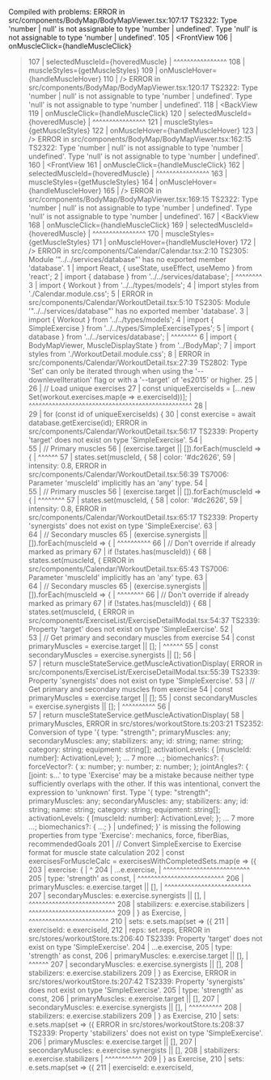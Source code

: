 Compiled with problems:
ERROR in src/components/BodyMap/BodyMapViewer.tsx:107:17
TS2322: Type 'number | null' is not assignable to type 'number | undefined'.
  Type 'null' is not assignable to type 'number | undefined'.
    105 |               <FrontView 
    106 |                 onMuscleClick={handleMuscleClick}
  > 107 |                 selectedMuscleId={hoveredMuscle}
        |                 ^^^^^^^^^^^^^^^^
    108 |                 muscleStyles={getMuscleStyles}
    109 |                 onMuscleHover={handleMuscleHover}
    110 |               />
ERROR in src/components/BodyMap/BodyMapViewer.tsx:120:17
TS2322: Type 'number | null' is not assignable to type 'number | undefined'.
  Type 'null' is not assignable to type 'number | undefined'.
    118 |               <BackView 
    119 |                 onMuscleClick={handleMuscleClick}
  > 120 |                 selectedMuscleId={hoveredMuscle}
        |                 ^^^^^^^^^^^^^^^^
    121 |                 muscleStyles={getMuscleStyles}
    122 |                 onMuscleHover={handleMuscleHover}
    123 |               />
ERROR in src/components/BodyMap/BodyMapViewer.tsx:162:15
TS2322: Type 'number | null' is not assignable to type 'number | undefined'.
  Type 'null' is not assignable to type 'number | undefined'.
    160 |             <FrontView 
    161 |               onMuscleClick={handleMuscleClick}
  > 162 |               selectedMuscleId={hoveredMuscle}
        |               ^^^^^^^^^^^^^^^^
    163 |               muscleStyles={getMuscleStyles}
    164 |               onMuscleHover={handleMuscleHover}
    165 |             />
ERROR in src/components/BodyMap/BodyMapViewer.tsx:169:15
TS2322: Type 'number | null' is not assignable to type 'number | undefined'.
  Type 'null' is not assignable to type 'number | undefined'.
    167 |             <BackView 
    168 |               onMuscleClick={handleMuscleClick}
  > 169 |               selectedMuscleId={hoveredMuscle}
        |               ^^^^^^^^^^^^^^^^
    170 |               muscleStyles={getMuscleStyles}
    171 |               onMuscleHover={handleMuscleHover}
    172 |             />
ERROR in src/components/Calendar/Calendar.tsx:2:10
TS2305: Module '"../../services/database"' has no exported member 'database'.
    1 | import React, { useState, useEffect, useMemo } from 'react';
  > 2 | import { database } from '../../services/database';
      |          ^^^^^^^^
    3 | import { Workout } from '../../types/models';
    4 | import styles from './Calendar.module.css';
    5 |
ERROR in src/components/Calendar/WorkoutDetail.tsx:5:10
TS2305: Module '"../../services/database"' has no exported member 'database'.
    3 | import { Workout } from '../../types/models';
    4 | import { SimpleExercise } from '../../types/SimpleExerciseTypes';
  > 5 | import { database } from '../../services/database';
      |          ^^^^^^^^
    6 | import { BodyMapViewer, MuscleDisplayState } from '../BodyMap';
    7 | import styles from './WorkoutDetail.module.css';
    8 |
ERROR in src/components/Calendar/WorkoutDetail.tsx:27:39
TS2802: Type 'Set<string>' can only be iterated through when using the '--downlevelIteration' flag or with a '--target' of 'es2015' or higher.
    25 |         
    26 |         // Load unique exercises
  > 27 |         const uniqueExerciseIds = [...new Set(workout.exercises.map(e => e.exerciseId))];
       |                                       ^^^^^^^^^^^^^^^^^^^^^^^^^^^^^^^^^^^^^^^^^^^^^^^^^
    28 |         
    29 |         for (const id of uniqueExerciseIds) {
    30 |           const exercise = await database.getExercise(id);
ERROR in src/components/Calendar/WorkoutDetail.tsx:56:17
TS2339: Property 'target' does not exist on type 'SimpleExercise'.
    54 |       
    55 |       // Primary muscles
  > 56 |       (exercise.target || []).forEach(muscleId => {
       |                 ^^^^^^
    57 |         states.set(muscleId, {
    58 |           color: '#dc2626',
    59 |           intensity: 0.8,
ERROR in src/components/Calendar/WorkoutDetail.tsx:56:39
TS7006: Parameter 'muscleId' implicitly has an 'any' type.
    54 |       
    55 |       // Primary muscles
  > 56 |       (exercise.target || []).forEach(muscleId => {
       |                                       ^^^^^^^^
    57 |         states.set(muscleId, {
    58 |           color: '#dc2626',
    59 |           intensity: 0.8,
ERROR in src/components/Calendar/WorkoutDetail.tsx:65:17
TS2339: Property 'synergists' does not exist on type 'SimpleExercise'.
    63 |       
    64 |       // Secondary muscles
  > 65 |       (exercise.synergists || []).forEach(muscleId => {
       |                 ^^^^^^^^^^
    66 |         // Don't override if already marked as primary
    67 |         if (!states.has(muscleId)) {
    68 |           states.set(muscleId, {
ERROR in src/components/Calendar/WorkoutDetail.tsx:65:43
TS7006: Parameter 'muscleId' implicitly has an 'any' type.
    63 |       
    64 |       // Secondary muscles
  > 65 |       (exercise.synergists || []).forEach(muscleId => {
       |                                           ^^^^^^^^
    66 |         // Don't override if already marked as primary
    67 |         if (!states.has(muscleId)) {
    68 |           states.set(muscleId, {
ERROR in src/components/ExerciseList/ExerciseDetailModal.tsx:54:37
TS2339: Property 'target' does not exist on type 'SimpleExercise'.
    52 |     
    53 |     // Get primary and secondary muscles from exercise
  > 54 |     const primaryMuscles = exercise.target || [];
       |                                     ^^^^^^
    55 |     const secondaryMuscles = exercise.synergists || [];
    56 |     
    57 |     return muscleStateService.getMuscleActivationDisplay(
ERROR in src/components/ExerciseList/ExerciseDetailModal.tsx:55:39
TS2339: Property 'synergists' does not exist on type 'SimpleExercise'.
    53 |     // Get primary and secondary muscles from exercise
    54 |     const primaryMuscles = exercise.target || [];
  > 55 |     const secondaryMuscles = exercise.synergists || [];
       |                                       ^^^^^^^^^^
    56 |     
    57 |     return muscleStateService.getMuscleActivationDisplay(
    58 |       primaryMuscles,
ERROR in src/stores/workoutStore.ts:203:21
TS2352: Conversion of type '{ type: "strength"; primaryMuscles: any; secondaryMuscles: any; stabilizers: any; id: string; name: string; category: string; equipment: string[]; activationLevels: { [muscleId: number]: ActivationLevel; }; ... 7 more ...; biomechanics?: { forceVector?: { x: number; y: number; z: number; }; jointAngles?: { [joint: s...' to type 'Exercise' may be a mistake because neither type sufficiently overlaps with the other. If this was intentional, convert the expression to 'unknown' first.
  Type '{ type: "strength"; primaryMuscles: any; secondaryMuscles: any; stabilizers: any; id: string; name: string; category: string; equipment: string[]; activationLevels: { [muscleId: number]: ActivationLevel; }; ... 7 more ...; biomechanics?: { ...; } | undefined; }' is missing the following properties from type 'Exercise': mechanics, force, fiberBias, recommendedGoals
    201 |         // Convert SimpleExercise to Exercise format for muscle state calculation
    202 |         const exercisesForMuscleCalc = exercisesWithCompletedSets.map(e => ({
  > 203 |           exercise: {
        |                     ^
  > 204 |             ...e.exercise,
        | ^^^^^^^^^^^^^^^^^^^^^^^^^^
  > 205 |             type: 'strength' as const,
        | ^^^^^^^^^^^^^^^^^^^^^^^^^^
  > 206 |             primaryMuscles: e.exercise.target || [],
        | ^^^^^^^^^^^^^^^^^^^^^^^^^^
  > 207 |             secondaryMuscles: e.exercise.synergists || [],
        | ^^^^^^^^^^^^^^^^^^^^^^^^^^
  > 208 |             stabilizers: e.exercise.stabilizers
        | ^^^^^^^^^^^^^^^^^^^^^^^^^^
  > 209 |           } as Exercise,
        | ^^^^^^^^^^^^^^^^^^^^^^^^
    210 |           sets: e.sets.map(set => ({
    211 |             exerciseId: e.exerciseId,
    212 |             reps: set.reps,
ERROR in src/stores/workoutStore.ts:206:40
TS2339: Property 'target' does not exist on type 'SimpleExercise'.
    204 |             ...e.exercise,
    205 |             type: 'strength' as const,
  > 206 |             primaryMuscles: e.exercise.target || [],
        |                                        ^^^^^^
    207 |             secondaryMuscles: e.exercise.synergists || [],
    208 |             stabilizers: e.exercise.stabilizers
    209 |           } as Exercise,
ERROR in src/stores/workoutStore.ts:207:42
TS2339: Property 'synergists' does not exist on type 'SimpleExercise'.
    205 |             type: 'strength' as const,
    206 |             primaryMuscles: e.exercise.target || [],
  > 207 |             secondaryMuscles: e.exercise.synergists || [],
        |                                          ^^^^^^^^^^
    208 |             stabilizers: e.exercise.stabilizers
    209 |           } as Exercise,
    210 |           sets: e.sets.map(set => ({
ERROR in src/stores/workoutStore.ts:208:37
TS2339: Property 'stabilizers' does not exist on type 'SimpleExercise'.
    206 |             primaryMuscles: e.exercise.target || [],
    207 |             secondaryMuscles: e.exercise.synergists || [],
  > 208 |             stabilizers: e.exercise.stabilizers
        |                                     ^^^^^^^^^^^
    209 |           } as Exercise,
    210 |           sets: e.sets.map(set => ({
    211 |             exerciseId: e.exerciseId,